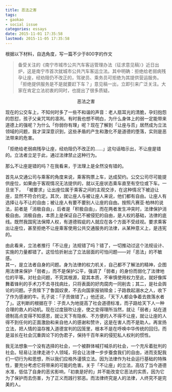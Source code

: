 ```yaml
---
title: 恶法之害
tags: 
- gaokao
- social issue
categories: essays
date: 2015-11-01 17:35:58
lastmod: 2015-11-05 17:35:58  
---
```

 
根据以下材料，自选角度，写一篇不少于800字的作文  
>备受关注的《南宁市城市公共汽车客运管理办法（征求意见稿）》近日出炉，这是南宁市首次就城市公共汽车客运立法。其中明确：拒绝给老弱病残孕让座，经劝阻仍不改正的，驾驶员、乘务员可拒绝为其提供营运服务。「拒绝提供服务是不是就要赶下车？」意见稿一出，立即引来广泛关注。大家在肯定立法初衷的同时，也提出了很多质疑。 

<center>恶法之害</center>  

现在的公交车上，不知何时多了一些不和谐的声音：老人扇耳光的清脆，孕妇抱怨的怨怼，孩子父亲咒骂的凛冽。有时我也想不明白，为什么身体上的弱一定能带来道德上的强呢？为什么「你弱你有理」呢？现在了解到「让座与否」居然成为立法领域的问题，我才深深意识到，这些矛盾的产生和激化不是道德的堕落，实则是恶法带来的危害。  

「拒绝给老弱病残孕让座，经劝阻仍不改正的……」这句话暗示出，不让座是错的。立法者立足于此，通过法律禁止这种行为。  

那么不让座是错的吗？在我看来，于法理上是全然没有错的。  

首先从交通公司与乘客的角度来说，乘客购票上车，达成契约。公交公司尽可能提供座位，如果由于客观情况无法提供的，就以无座状态乘车直至有空位或下车。一旦坐下， 「被要求」让出座位属于乘客之间的主观交涉，在这种情况下被迫让座，显然不符合约定。其次，就让座人与被让座人来说，他们都有自由。让座人有选择让与不让的自由；被让座人有要不要别人让座的自由。按照凡赛亚·柏林的说法，前者是「消极自由」，后者是「积极自由」，而在两者发生冲突时，法律保护消极自由。消极自由，本质上是保证自己不被侵犯的自由，是人权的基础，法律的底线。既然我国宪法保障人权，有道德瑕疵的人就应在各个方面不受歧视。要求乘客出让座位，甚至拒绝不让座乘客使用公共交通服务的法律，从某种意义上，是违宪的。  

由此看来，立法者推行「不让座」法规错了吗？错了，一切推动过这个法规设计、实施的力量都错了。这恰恰折射出了立法层面的可怕问题——对「恶法」的不敏感。  
其一，是立法者自身的问题。身为法律的权力机关，自己都不了解法的精神，企图用法律来保护「弱者」，而不是保护公平，强调了「弱者」的身份而弱化了法律地位的平等。对社会问题，不究其根源，窥其本质，不审慎使用权力至此，就好像挥舞着锋利的手术刀不去寻找病灶，只将表面的好肉腐肉一同削去；其二，是社会舆论的问题。子贡赎下了鲁国奴隶，不去向国家报销赎金；子路救起溺水之人，收下了作为感谢的牛。孔子说：「子贡做错了。」他还说，「天下人都会争着去救落水者了」。这判断的根据在于：子贡人为地提高了社会道德标准，而子路给天下人一种合理的救人的动机。现在过度鼓吹让座，使之变得理所当然，就让「弱者」站在道德制高点变得不知感恩，就让天下有隐疾、不方便的人不得不让座，就让让座的人得不到任何的正面激励和来自他人的感谢和赞许，这是在害人而不是助人。再宣扬立法，把人情的温存推入道德宣判的囚笼里，根本不是在呼唤中华传统的回归，而是滋长在社会沉重舆论下的伪君子，保持千百年来的侵犯私人权利的惯性。  

我无法想象一个没有选择的社会，一个被群体喊打喊杀的社会，一个充斥着批判的社会。轻易让法律走进个人领域，将会让法律一步步蚕食我们的自由，进而支配我们一切行为和思想，所以我们应格外谨慎立法。因为法律作为社会运行基础的特殊性，要充分考虑它将带来的可能的危害。关于「不让座」的立法，高估了当今道德水准，低估了自身的恶劣影响，「初衷是好的」并不能改变它恶法的实质，因为它为了保护而去伤害，为了正义而践行邪恶。而法律终究是人的法律，人终究不是完美的人。
